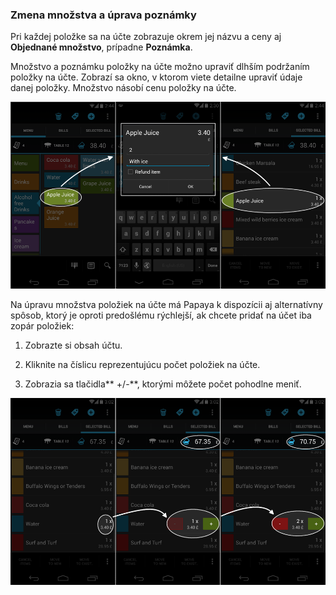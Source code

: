 ### Zmena množstva a úprava poznámky

Pri každej položke sa na účte zobrazuje okrem jej názvu a ceny aj **Objednané množstvo**, prípadne **Poznámka**.

Množstvo a poznámku položky na účte možno upraviť dlhším podržaním položky na účte. Zobrazí sa okno, v ktorom viete detailne upraviť údaje danej položky. Množstvo násobí cenu položky na účte.

![](/assets/Poznamky1.png)

Na úpravu množstva položiek na účte má Papaya k dispozícii aj alternatívny spôsob, ktorý je oproti predošlému rýchlejší, ak chcete pridať na účet iba zopár položiek:

1. Zobrazte si obsah účtu.

2. Kliknite na číslicu reprezentujúcu počet položiek na účte.

3. Zobrazia sa tlačidla** +\/-**, ktorými môžete počet pohodlne meniť.


![](/assets/Poznamky2.png)
